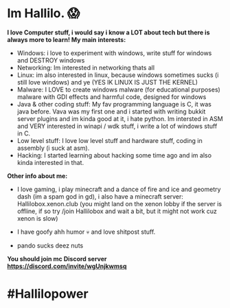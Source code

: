 # Im Hallilo. 😱
**I love Computer stuff, i would say i know a LOT about tech but there is always more to learn! My main interests:**

- Windows:
  i love to experiment with windows, write stuff for windows and DESTROY windows
- Networking:
  Im interested in networking thats all
- Linux:
  im also interested in linux, because windows sometimes sucks (i still love windows) and ye (YES IK LINUX IS JUST THE KERNEL)
- Malware:
  I LOVE to create windows malware (for educational purposes) malware with GDI effects and harmful code, designed for windows
- Java & other coding stuff:
  My fav programming language is C, it was java before. Vava was my first one and i started with writing bukkit server plugins and im kinda good at it, i hate python.
  Im intersted in ASM and VERY interested in winapi / wdk stuff, i write a lot of windows stuff in C.
- Low level stuff:
  I love low level stuff and hardware stuff, coding in assembly (i suck at asm).
- Hacking:
  I started learning about hacking some time ago and im also kinda interested in that.


**Other info about me:**
- I love gaming, i play minecraft and a dance of fire and ice and geometry dash (im a spam god in gd), i also have a minecraft server: Hallilobox.xenon.club (you might land on the xenon lobby if the server is offline, if so try /join Hallilobox and wait a bit, 
but it might not work cuz xenon is slow)

- I have goofy ahh humor 💀 and love shitpost stuff.

- pando sucks deez nuts

**You should join mc Discord server https://discord.com/invite/wgUnjkwmsq**


# #Hallilopower


<!---
Hallilogod/Hallilogod is a ✨ special ✨ repository because its `README.md` (this file) appears on your GitHub profile.
You can click the Preview link to take a look at your changes.
--->
